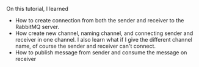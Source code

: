 On this tutorial, I learned
- How to create connection from both the sender and receiver to the RabbitMQ server.
- How create new channel, naming channel, and connecting sender and receiver in one channel. I also learn what if I give the different channel name, of course the sender and receiver can't connect.
- How to publish message from sender and consume the message on receiver